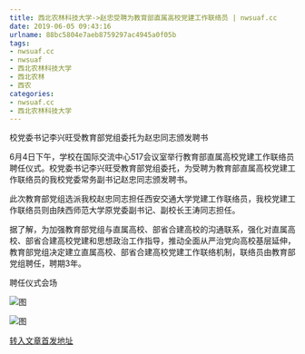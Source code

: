 ```yaml
---
title: 西北农林科技大学->赵忠受聘为教育部直属高校党建工作联络员 | nwsuaf.cc
date: 2019-06-05 09:43:16
urlname: 88bc5804e7aeb8759297ac4945a0f05b
tags: 
- nwsuaf.cc
- nwsuaf
- 西北农林科技大学
- 西北农林
- 西农
categories:
- nwsuaf.cc
- 西北农林科技大学
---
```



校党委书记李兴旺受教育部党组委托为赵忠同志颁发聘书

6月4日下午，学校在国际交流中心517会议室举行教育部直属高校党建工作联络员聘任仪式。校党委书记李兴旺受教育部党组委托，为受聘为教育部直属高校党建工作联络员的我校党委常务副书记赵忠同志颁发聘书。

此次教育部党组选派我校赵忠同志担任西安交通大学党建工作联络员，我校党建工作联络员则由陕西师范大学原党委副书记、副校长王涛同志担任。

据了解，为加强教育部党组与直属高校、部省合建高校的沟通联系，强化对直属高校、部省合建高校党建和思想政治工作指导，推动全面从严治党向高校基层延伸，教育部党组决定建立直属高校、部省合建高校党建工作联络机制，联络员由教育部党组聘任，聘期3年。  

聘任仪式会场



![图](https://news.nwsuaf.edu.cn/images/content/2019-06/20190605082748519429.JPG)

![图](https://news.nwsuaf.edu.cn/images/content/2019-06/20190605082733455317.JPG)

[转入文章首发地址](https://news.nwsuaf.edu.cn/xnxw/90051.htm)
